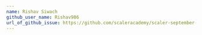 ```yaml
---
name: Rishav Siwach
github_user_name: Rishav986
url_of_github_issue: https://github.com/scaleracademy/scaler-september-open-source-challenge/issues/215
---
```


